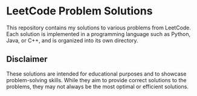 # LeetCode Problem Solutions

This repository contains my solutions to various problems from LeetCode. Each solution is implemented in a programming language such as Python, Java, or C++, and is organized into its own directory.




## Disclaimer

These solutions are intended for educational purposes and to showcase problem-solving skills. While they aim to provide correct solutions to the problems, they may not always be the most optimal or efficient solutions.


